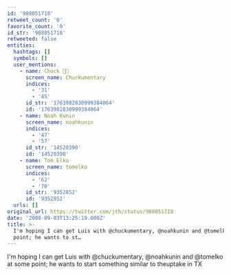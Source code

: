 ```yaml
---
id: '908051718'
retweet_count: '0'
favorite_count: '0'
id_str: '908051718'
retweeted: false
entities:
  hashtags: []
  symbols: []
  user_mentions:
    - name: Chuck 🌲🌊
      screen_name: Chuckumentary
      indices:
        - '31'
        - '45'
      id_str: '1763982830999384064'
      id: '1763982830999384064'
    - name: Noah Kunin
      screen_name: noahkunin
      indices:
        - '47'
        - '57'
      id_str: '14520390'
      id: '14520390'
    - name: Tom Elko
      screen_name: tomelko
      indices:
        - '62'
        - '70'
      id_str: '9352852'
      id: '9352852'
  urls: []
original_url: https://twitter.com/jth/status/908051718
date: '2008-09-03T13:25:19.000Z'
title: >-
  I'm hoping I can get Luis with @chuckumentary, @noahkunin and @tomelko at some
  point; he wants to st…
---
```


I'm hoping I can get Luis with @chuckumentary, @noahkunin and @tomelko at some point; he wants to start something similar to theuptake in TX